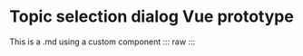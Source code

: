 <script setup>
import '../../node_modules/@wikimedia/codex/dist/codex.style.css';
import TopicSelectionDemo from '../../component-demos/topic-selection-dialog/TopicSelectionDemo.vue'
</script>

# Topic selection dialog Vue prototype

This is a .md using a custom component
::: raw
<TopicSelectionDemo />
:::
